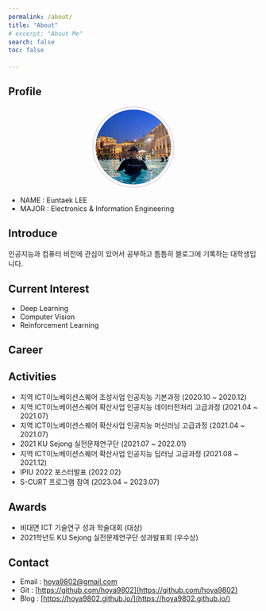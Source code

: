 ```yaml
---
permalink: /about/
title: "About"
# excerpt: "About Me"
search: false
toc: false

--- 
```


## Profile
<center><img src="/assets/images/profile.jpeg" width="30%" height="30%" style="
border: 1px solid #cab6de;
border-radius: 50%;
padding: 5px;
-moz-border-radius: 50%;
-khtml-border-radius: 50%;
-webkit-border-radius: 50%;
"></center>


* NAME : Euntaek LEE
* MAJOR : Electronics & Information Engineering

## Introduce
인공지능과 컴퓨터 비전에 관심이 있어서 공부하고 틈틈히 블로그에 기록하는 대학생입니다.

## Current Interest
 * Deep Learning
 * Computer Vision
 * Reinforcement Learning

## Career


## Activities
 - 지역 ICT이노베이션스퀘어 조성사업 인공지능 기본과정 (2020.10 ~ 2020.12)
 - 지역 ICT이노베이션스퀘어 확산사업 인공지능 데이터전처리 고급과정 (2021.04 ~ 2021.07)
 - 지역 ICT이노베이션스퀘어 확산사업 인공지능 머신러닝 고급과정 (2021.04 ~ 2021.07)
 - 2021 KU Sejong 실전문제연구단 (2021.07 ~ 2022.01)
 - 지역 ICT이노베이션스퀘어 확산사업 인공지능 딥러닝 고급과정 (2021.08 ~ 2021.12)
 - IPIU 2022 포스터발표 (2022.02)
 - S-CURT 프로그램 참여 (2023.04 ~ 2023.07)

## Awards
 - 비대면 ICT 기술연구 성과 학술대회 (대상)
 - 2021학년도 KU Sejong 실전문제연구단 성과발표회 (우수상)

## Contact
 * Email : hoya9802@gmail.com
 * Git : [https://github.com/hoya9802](https://github.com/hoya9802)
 * Blog : [https://hoya9802.github.io/](https://hoya9802.github.io/)